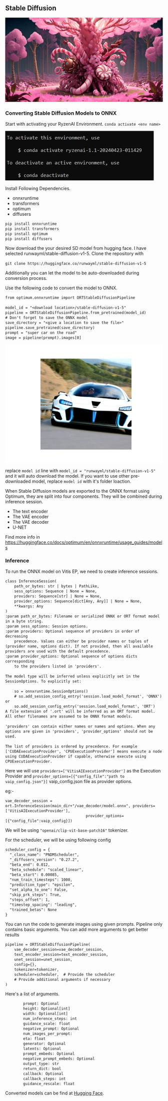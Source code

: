 <H2>Stable Diffusion</H2>

![alt text](Images/iVBOgKAKy6ukK2h5PW1c.png)

<H3>Converting Stable Diffusion Models to ONNX </H3>

Start with activating your RyzenAI Environment.
`conda activate <env name>`

![alt text](Images/Env_setup/image-13.png)

Install Following Dependencies.

<ul>
<li>onnxruntime</li>
<li>transformers</li>
<li>optimum</li>
<li>diffusers</li>
</ul>

```
pip install onnxruntime
pip install transformers
pip install optimum
pip install diffusers
```

Now download the your desired SD model from hugging face. I have selected runwayml/stable-diffusion-v1-5. Clone the repository with

`git clone https://huggingface.co/runwayml/stable-diffusion-v1-5`

Additionally you can let the model to be auto-downloaded during conversion process.

Use the following code to convert the model to ONNX.
```
from optimum.onnxruntime import ORTStableDiffusionPipeline

model_id = "<download location>/stable-diffusion-v1-5"
pipeline = ORTStableDiffusionPipeline.from_pretrained(model_id)
# Don't forget to save the ONNX model
save_directory = "<give a location to save the file>"
pipeline.save_pretrained(save_directory)
prompt = "super car on the road"
image = pipeline(prompt).images[0]
```
![alt text](Images/Figure_1.png)


replace `model id` line with `model_id = "runwayml/stable-diffusion-v1-5"` and it will auto download the model. If you want to use other pre-downloaded model, replace `model id` with it's folder loaction.

When Stable Diffusion models are exported to the ONNX format using Optimum, they are split into four components. They will be combined during inference session.

<ul>
<li>The text encoder</li>
<li>The VAE encoder</li>
<li>The VAE decoder</li>
<li>U-NET</li>
</ul>


Find more info in https://huggingface.co/docs/optimum/en/onnxruntime/usage_guides/models

<H3>Inference</H3>

To run the ONNX model on Vitis EP, we need to create inference sessions. 
```
class InferenceSession(
    path_or_bytes: str | bytes | PathLike,
    sess_options: Sequence | None = None,
    providers: Sequence[str] | None = None,
    provider_options: Sequence[dict[Any, Any]] | None = None,
    **kwargs: Any
)
:param path_or_bytes: Filename or serialized ONNX or ORT format model in a byte string.
:param sess_options: Session options.
:param providers: Optional sequence of providers in order of decreasing
    precedence. Values can either be provider names or tuples of (provider name, options dict). If not provided, then all available providers are used with the default precedence.
:param provider_options: Optional sequence of options dicts corresponding
    to the providers listed in 'providers'.

The model type will be inferred unless explicitly set in the SessionOptions. To explicitly set:

    so = onnxruntime.SessionOptions()
    # so.add_session_config_entry('session.load_model_format', 'ONNX') or
    so.add_session_config_entry('session.load_model_format', 'ORT')
A file extension of '.ort' will be inferred as an ORT format model. All other filenames are assumed to be ONNX format models.

'providers' can contain either names or names and options. When any options are given in 'providers', 'provider_options' should not be used.

The list of providers is ordered by precedence. For example ['CUDAExecutionProvider', 'CPUExecutionProvider'] means execute a node using CUDAExecutionProvider if capable, otherwise execute using CPUExecutionProvider.
```
Here we will use `providers=['VitisAIExecutionProvider']` as the Execution Provider and `provider_options=[{"config_file":"path to vaip_config.json"}]` vaip_config.json file as provider options.

eg:-
```
vae_decoder_session = ort.InferenceSession(main_dir+"/vae_decoder/model.onnx", providers=['VitisAIExecutionProvider'],
                                    provider_options=[{"config_file":vaip_config}])
```
We will be using `"openai/clip-vit-base-patch16"` tokenizer.

For the scheduler, we will be using following config
```
scheduler_config = {
  "_class_name": "PNDMScheduler",
  "_diffusers_version": "0.27.2",
  "beta_end": 0.012,
  "beta_schedule": "scaled_linear",
  "beta_start": 0.00085,
  "num_train_timesteps": 1000,
  "prediction_type": "epsilon",
  "set_alpha_to_one": False,
  "skip_prk_steps": True,
  "steps_offset": 1,
  "timestep_spacing": "leading",
  "trained_betas": None
}
```

You can run the code to generate images using given prompts. Pipeline only contains basic arguments. You can add more arguments to get better results

```
pipeline = ORTStableDiffusionPipeline(
    vae_decoder_session=vae_decoder_session,
    text_encoder_session=text_encoder_session,
    unet_session=unet_session,
    config={},  
    tokenizer=tokenizer,
    scheduler=scheduler,  # Provide the scheduler
    # Provide additional arguments if necessary
)
```

Here's a list of arguments.

```
        prompt: Optional
        height: Optional[int]
        width: Optional[int]
        num_inference_steps: int 
        guidance_scale: float 
        negative_prompt: Optional
        num_images_per_prompt: 
        eta: float
        generator: Optional
        latents: Optional
        prompt_embeds: Optional
        negative_prompt_embeds: Optional
        output_type: str 
        return_dict: bool
        callback: Optional
        callback_steps: int
        guidance_rescale: float
```

Converted models can be find at <a href="https://huggingface.co/logicbomb95/FaceGen-ONNX">Hugging Face</a>.



